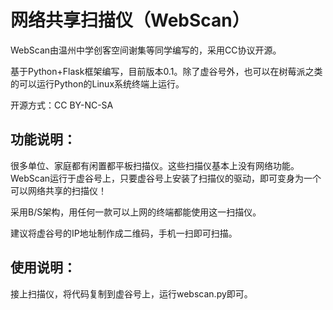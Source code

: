 # 网络共享扫描仪（WebScan）

WebScan由温州中学创客空间谢集等同学编写的，采用CC协议开源。

基于Python+Flask框架编写，目前版本0.1。除了虚谷号外，也可以在树莓派之类的可以运行Python的Linux系统终端上运行。

开源方式：CC BY-NC-SA

## 功能说明：

很多单位、家庭都有闲置都平板扫描仪。这些扫描仪基本上没有网络功能。WebScan运行于虚谷号上，只要虚谷号上安装了扫描仪的驱动，即可变身为一个可以网络共享的扫描仪！

采用B/S架构，用任何一款可以上网的终端都能使用这一扫描仪。

建议将虚谷号的IP地址制作成二维码，手机一扫即可扫描。

## 使用说明：

接上扫描仪，将代码复制到虚谷号上，运行webscan.py即可。
